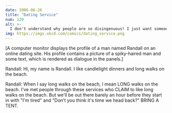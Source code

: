 ```yaml
---
date: 2006-06-26
title: "Dating Service"
num: 120
alt: >-
  I don't understand why people are so disingenuous! I just want someone to walk with!
img: https://imgs.xkcd.com/comics/dating_service.png
---
```

[A computer monitor displays the profile of a man named Randall on an online dating site. His profile contains a picture of a spiky-haired man and some text, which is rendered as dialogue in the panels.]

Randall: Hi, my name is Randall. I like candlelight dinners and long walks on the beach.

Randall: When I say long walks on the beach, I mean LONG walks on the beach. I've met people through these services who CLAIM to like long walks on the beach. But we'll be out there barely an hour before they start in with "I'm tired" and "Don't you think it's time we head back?" BRING A TENT.